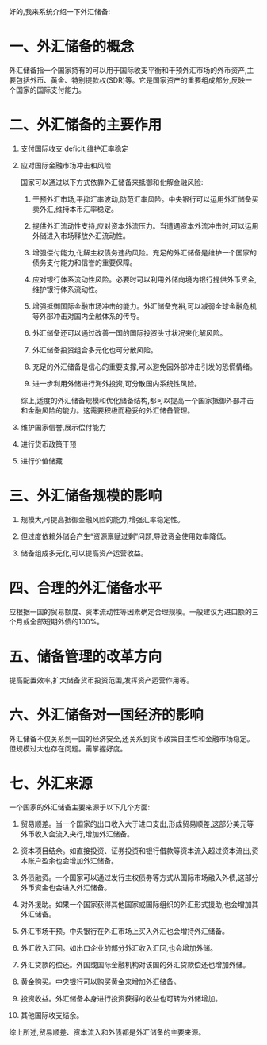 好的,我来系统介绍一下外汇储备:

# 一、外汇储备的概念

外汇储备指一个国家持有的可以用于国际收支平衡和干预外汇市场的外币资产,主要包括外币、黄金、特别提款权(SDR)等。它是国家资产的重要组成部分,反映一个国家的国际支付能力。

# 二、外汇储备的主要作用

1. 支付国际收支 deficit,维护汇率稳定

2. 应对国际金融市场冲击和风险
   
   国家可以通过以下方式依靠外汇储备来抵御和化解金融风险:
   
   1. 干预外汇市场,平抑汇率波动,防范汇率风险。中央银行可以运用外汇储备买卖外汇,维持本币汇率稳定。
   
   2. 提供外汇流动性支持,应对资本外流压力。当遭遇资本外流冲击时,可以运用外储进入市场释放外汇流动性。
   
   3. 增强偿付能力,化解主权债务违约风险。充足的外汇储备是维护一个国家的债务支付能力和信誉的重要保障。
   
   4. 应对银行体系流动性风险。必要时可以利用外储向境内银行提供外币资金,维护银行体系流动性。
   
   5. 增强抵御国际金融市场冲击的能力。外汇储备充裕,可以减弱全球金融危机等外部冲击对国内金融体系的传导。
   
   6. 外汇储备还可以通过改善一国的国际投资头寸状况来化解风险。
   
   7. 外汇储备投资组合多元化也可分散风险。
   
   8. 充足的外汇储备是信心的重要支撑,可以避免因外部冲击引发的恐慌情绪。
   
   9. 进一步利用外储进行海外投资,可分散国内系统性风险。
   
   综上,适度的外汇储备规模和优化储备结构,都可以提高一个国家抵御外部冲击和金融风险的能力。这需要积极而稳妥的外汇储备管理。

3. 维护国家信誉,展示偿付能力

4. 进行货币政策干预

5. 进行价值储藏

# 三、外汇储备规模的影响

1. 规模大,可提高抵御金融风险的能力,增强汇率稳定性。

2. 但过度依赖外储会产生“资源禀赋过剩”问题,导致资金使用效率降低。

3. 储备组成多元化,可以提高资产运营收益。

# 四、合理的外汇储备水平

应根据一国的贸易额度、资本流动性等因素确定合理规模。一般建议为进口额的三个月或全部短期外债的100%。

# 五、储备管理的改革方向

提高配置效率,扩大储备货币投资范围,发挥资产运营作用等。

# 六、外汇储备对一国经济的影响

外汇储备不仅关系到一国的经济安全,还关系到货币政策自主性和金融市场稳定。但规模过大也存在问题。需掌握好度。

# 七、外汇来源

一个国家的外汇储备主要来源于以下几个方面:

1. 贸易顺差。当一个国家的出口收入大于进口支出,形成贸易顺差,这部分美元等外币收入会流入央行,增加外汇储备。

2. 资本项目结余。如直接投资、证券投资和银行借款等资本流入超过资本流出,资本账户盈余也会增加外汇储备。

3. 外债融资。一个国家可以通过发行主权债券等方式从国际市场融入外债,这部分外币资金也会进入外汇储备。

4. 对外援助。如果一个国家获得其他国家或国际组织的外汇形式援助,也会增加其外汇储备。

5. 外汇市场干预。中央银行在外汇市场上买入外汇也会增持外汇储备。

6. 外汇收入汇回。如出口企业的部分外汇收入汇回,也会增加外储。

7. 外汇贷款的偿还。外国或国际金融机构对该国的外汇贷款偿还也增加外储。

8. 黄金购买。中央银行可以购买黄金来增加外汇储备。

9. 投资收益。外汇储备本身进行投资获得的收益也可转为外储增加。

10. 其他国际收支结余。

综上所述,贸易顺差、资本流入和外债都是外汇储备的主要来源。
